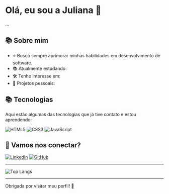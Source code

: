 # Olá, eu sou a Juliana 👋

...

## 📚 Sobre mim
- ⭐ Busco sempre aprimorar minhas habilidades em desenvolvimento de software.
- 📚 Atualmente estudando: 
- 🛠️ Tenho interesse em: 
- 📝 Projetos pessoais: 

## 📚 Tecnologias

Aqui estão algumas das tecnologias que já tive contato e estou aprendendo:

![HTML5](https://img.shields.io/badge/HTML5-E34F26?style=for-the-badge&logo=html5&logoColor=white)
![CSS3](https://img.shields.io/badge/CSS3-1572B6?style=for-the-badge&logo=css3&logoColor=white)
![JavaScript](https://img.shields.io/badge/JavaScript-F7DF1E?style=for-the-badge&logo=javascript&logoColor=black)

## 💬 Vamos nos conectar?

[![LinkedIn](https://img.shields.io/badge/LinkedIn-0077B5?style=for-the-badge&logo=linkedin&logoColor=white)](https://www.linkedin.com/in/seu-perfil)
[![GitHub](https://img.shields.io/badge/GitHub-181717?style=for-the-badge&logo=github&logoColor=white)](https://github.com/JulianaNishimura)

---

![Top Langs](https://github-readme-stats.vercel.app/api/top-langs/?username=JulianaNishimura&layout=compact&theme=dracula)


---

Obrigada por visitar meu perfil! 🚀


<!--
**JulianaNishimura/JulianaNishimura** is a ✨ _special_ ✨ repository because its `README.md` (this file) appears on your GitHub profile.

Here are some ideas to get you started:

- 🔭 I’m currently working on ...
- 🌱 I’m currently learning ...
- 👯 I’m looking to collaborate on ...
- 🤔 I’m looking for help with ...
- 💬 Ask me about ...
- 📫 How to reach me: ...
- 😄 Pronouns: ...
- ⚡ Fun fact: ...
-->
